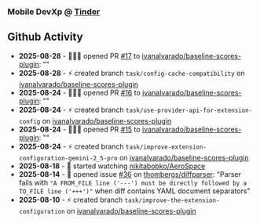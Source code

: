 ### Mobile DevXp @ [Tinder](https://medium.com/tinder)

## Github Activity
- **2025-08-28** - 🧑🏻‍💻 opened PR [#17]() to [ivanalvarado/baseline-scores-plugin](https://github.com/ivanalvarado/baseline-scores-plugin): ""
- **2025-08-28** - ⚡️ created branch `task/config-cache-compatibility` on [ivanalvarado/baseline-scores-plugin](https://github.com/ivanalvarado/baseline-scores-plugin)
- **2025-08-24** - 🧑🏻‍💻 opened PR [#16]() to [ivanalvarado/baseline-scores-plugin](https://github.com/ivanalvarado/baseline-scores-plugin): ""
- **2025-08-24** - ⚡️ created branch `task/use-provider-api-for-extension-config` on [ivanalvarado/baseline-scores-plugin](https://github.com/ivanalvarado/baseline-scores-plugin)
- **2025-08-24** - 🧑🏻‍💻 opened PR [#15]() to [ivanalvarado/baseline-scores-plugin](https://github.com/ivanalvarado/baseline-scores-plugin): ""
- **2025-08-24** - ⚡️ created branch `task/improve-extension-configuration-gemini-2_5-pro` on [ivanalvarado/baseline-scores-plugin](https://github.com/ivanalvarado/baseline-scores-plugin)
- **2025-08-18** - 👀 started watching [nikitabobko/AeroSpace](https://github.com/nikitabobko/AeroSpace)
- **2025-08-14** - 📝 opened issue [#36](https://github.com/thombergs/diffparser/issues/36) on [thombergs/diffparser](https://github.com/thombergs/diffparser): "Parser fails with `"A FROM_FILE line ('---') must be directly followed by a TO_FILE line ('+++')"` when diff contains YAML document separators"
- **2025-08-10** - ⚡️ created branch `task/improve-the-extension-configuration` on [ivanalvarado/baseline-scores-plugin](https://github.com/ivanalvarado/baseline-scores-plugin)
